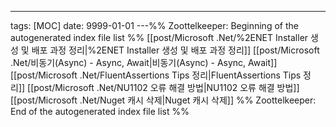---
tags: [MOC]
date: 9999-01-01
---%% Zoottelkeeper: Beginning of the autogenerated index file list  %%
 [[post/Microsoft .Net/%2ENET Installer 생성 및 배포 과정 정리|%2ENET Installer 생성 및 배포 과정 정리]]
 [[post/Microsoft .Net/비동기(Async) - Async, Await|비동기(Async) - Async, Await]]
 [[post/Microsoft .Net/FluentAssertions Tips 정리|FluentAssertions Tips 정리]]
 [[post/Microsoft .Net/NU1102 오류 해결 방법|NU1102 오류 해결 방법]]
 [[post/Microsoft .Net/Nuget 캐시 삭제|Nuget 캐시 삭제]]
%% Zoottelkeeper: End of the autogenerated index file list  %%

